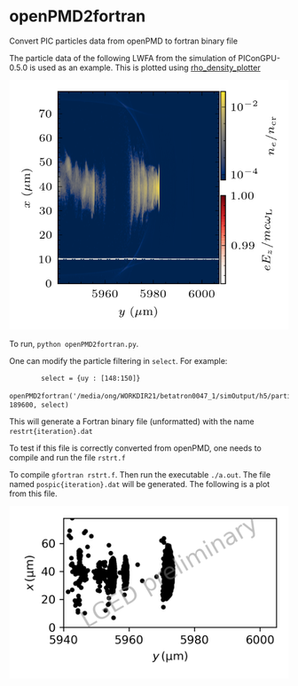 # openPMD2fortran
Convert PIC particles data from openPMD to fortran binary file

The particle data of the following LWFA from the simulation of PIConGPU-0.5.0 is used as an example. This is plotted using [rho_density_plotter](https://github.com/StevE-Ong/rho_density_plotter)

![alt text](laser_density_189600.png)

To run, `python openPMD2fortran.py`. 

One can modify the particle filtering in `select`. For example:

```
        select = {uy : [148:150]}
        openPMD2fortran('/media/ong/WORKDIR21/betatron0047_1/simOutput/h5/particles/','e_highGamma', 189600, select)
```

This will generate a Fortran binary file (unformatted) with the name `restrt{iteration}.dat`

To test if this file is correctly converted from openPMD, one needs to compile and run the file `rstrt.f`

To compile `gfortran rstrt.f`. Then run the executable `./a.out`. The file named `pospic{iteration}.dat` will be generated. The following is a plot from this file.

![alt text](particles189600.png)
